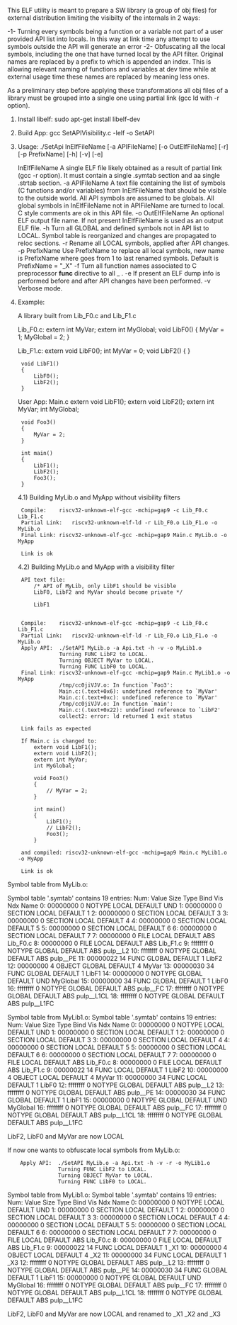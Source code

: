 This ELF utility is meant to prepare a SW library (a group of obj files) for external distribution limiting the visibilty of the internals in 2 ways:

-1- Turning every symbols being a function or a variable not part of a user provided API list into locals. In this way at link time any attempt to
use symbols outside the API will generate an error
-2- Obfuscating all the local symbols, including the one that have turned local by the API filter. Original names are replaced by a prefix to which is appended
an index. This is allowing relevant naming of functions and variables at dev time while at external usage time these names are replaced by meaning less ones.

As a preliminary step before applying these transformations all obj files of a library must be grouped into a single one using partial link (gcc ld with -r option).


1) Install libelf:
	sudo apt-get install libelf-dev

2) Build App:
	gcc SetAPIVisibility.c -lelf -o SetAPI

3) Usage: ./SetApi InElfFileName [-a APIFileName] [-o OutElfFileName] [-r] [-p PrefixName] [-h] [-v] [-e]

	InElfFileName		A single ELF file likely obtained as a result of partial link (gcc -r option). It must contain a single .symtab section and aa single .strtab section.
	-a APIFileName		A text file containing the list of symbols (C functions and/or variables) from InElfFileName that should be visible to the
				outside world. All API symbols are assumed to be globals. All global symbols in InElfFileName not in APIFileName are turned
				to local.  C style comments are ok in this API file.
	-o OutElfFileName	An optional ELF output file name. If not present InElfFileName is used as an output ELF file.
	-h			Turn all GLOBAL and defined symbols not in API list to LOCAL. Symbol table is reorganized and changes are propagated to reloc sections.
	-r 			Rename all LOCAL symbols, applied after API changes.
	-p PrefixName		Use PrefixName to replace all local symbols, new name is PrefixName<int> where <int> goes from 1 to last renamed symbols.
				Default is PrefixName = "_X"
	-f			Turn all function names associated to C preprocessor __func__ directive to all _ .
	-e			If present an ELF dump info is performed before and after API changes have been performed.
	-v			Verbose mode.

4) Example:

	A library built from Lib_F0.c and Lib_F1.c

	Lib_F0.c:
		extern int MyVar;
		extern int MyGlobal;
		void LibF0()
		{
			MyVar = 1;
			MyGlobal = 2;
		}

	Lib_F1.c:
		extern void LibF0();
		int MyVar = 0;
		void LibF2()
		{
		}

		void LibF1()
		{
			LibF0();
			LibF2();
		}

	User App:
	Main.c
		extern void LibF1();
		extern void LibF2();
		extern int MyVar;
		int MyGlobal;

		void Foo3()
		{
			MyVar = 2;
		}
	
		int main()
		{
			LibF1();
			LibF2();
			Foo3();
		}

	4.1) Building MyLib.o and MyApp without visibility filters

		Compile: 	riscv32-unknown-elf-gcc -mchip=gap9 -c Lib_F0.c Lib_F1.c
		Partial Link:	riscv32-unknown-elf-ld -r Lib_F0.o Lib_F1.o -o MyLib.o
		Final Link:	riscv32-unknown-elf-gcc -mchip=gap9 Main.c MyLib.o -o MyApp

		Link is ok

	4.2) Building MyLib.o and MyApp with a visibility filter

		API text file:
			/* API of MyLib, only LibF1 should be visible
 			LibF0, LibF2 and MyVar should become private */

			LibF1


		Compile: 	riscv32-unknown-elf-gcc -mchip=gap9 -c Lib_F0.c Lib_F1.c
		Partial Link:	riscv32-unknown-elf-ld -r Lib_F0.o Lib_F1.o -o MyLib.o
		Apply API:	./SetAPI MyLib.o -a Api.txt -h -v -o MyLib1.o
					Turning FUNC LibF2 to LOCAL.
					Turning OBJECT MyVar to LOCAL.
					Turning FUNC LibF0 to LOCAL.
		Final Link:	riscv32-unknown-elf-gcc -mchip=gap9 Main.c MyLib1.o -o MyApp
					/tmp/cc0jiVJV.o: In function `Foo3':
					Main.c:(.text+0x6): undefined reference to `MyVar'
					Main.c:(.text+0xc): undefined reference to `MyVar'
					/tmp/cc0jiVJV.o: In function `main':
					Main.c:(.text+0x22): undefined reference to `LibF2'
					collect2: error: ld returned 1 exit status

		Link fails as expected

		If Main.c is changed to:
			extern void LibF1();
			extern void LibF2();
			extern int MyVar;
			int MyGlobal;

			void Foo3()
			{
				// MyVar = 2;
			}
			
			int main()
			{
				LibF1();
				// LibF2();
				Foo3();
			}

		and compiled: riscv32-unknown-elf-gcc -mchip=gap9 Main.c MyLib1.o -o MyApp
	
		Link is ok



Symbol table from MyLib.o:

Symbol table '.symtab' contains 19 entries:
   Num:    Value  Size Type    Bind   Vis      Ndx Name
     0: 00000000     0 NOTYPE  LOCAL  DEFAULT  UND 
     1: 00000000     0 SECTION LOCAL  DEFAULT    1 
     2: 00000000     0 SECTION LOCAL  DEFAULT    3 
     3: 00000000     0 SECTION LOCAL  DEFAULT    4 
     4: 00000000     0 SECTION LOCAL  DEFAULT    5 
     5: 00000000     0 SECTION LOCAL  DEFAULT    6 
     6: 00000000     0 SECTION LOCAL  DEFAULT    7 
     7: 00000000     0 FILE    LOCAL  DEFAULT  ABS Lib_F0.c
     8: 00000000     0 FILE    LOCAL  DEFAULT  ABS Lib_F1.c
     9: ffffffff     0 NOTYPE  GLOBAL DEFAULT  ABS pulp__L2
    10: ffffffff     0 NOTYPE  GLOBAL DEFAULT  ABS pulp__PE
    11: 00000022    14 FUNC    GLOBAL DEFAULT    1 LibF2
    12: 00000000     4 OBJECT  GLOBAL DEFAULT    4 MyVar
    13: 00000030    34 FUNC    GLOBAL DEFAULT    1 LibF1
    14: 00000000     0 NOTYPE  GLOBAL DEFAULT  UND MyGlobal
    15: 00000000    34 FUNC    GLOBAL DEFAULT    1 LibF0
    16: ffffffff     0 NOTYPE  GLOBAL DEFAULT  ABS pulp__FC
    17: ffffffff     0 NOTYPE  GLOBAL DEFAULT  ABS pulp__L1CL
    18: ffffffff     0 NOTYPE  GLOBAL DEFAULT  ABS pulp__L1FC

Symbol table from MyLib1.o:
Symbol table '.symtab' contains 19 entries:
   Num:    Value  Size Type    Bind   Vis      Ndx Name
     0: 00000000     0 NOTYPE  LOCAL  DEFAULT  UND 
     1: 00000000     0 SECTION LOCAL  DEFAULT    1 
     2: 00000000     0 SECTION LOCAL  DEFAULT    3 
     3: 00000000     0 SECTION LOCAL  DEFAULT    4 
     4: 00000000     0 SECTION LOCAL  DEFAULT    5 
     5: 00000000     0 SECTION LOCAL  DEFAULT    6 
     6: 00000000     0 SECTION LOCAL  DEFAULT    7 
     7: 00000000     0 FILE    LOCAL  DEFAULT  ABS Lib_F0.c
     8: 00000000     0 FILE    LOCAL  DEFAULT  ABS Lib_F1.c
     9: 00000022    14 FUNC    LOCAL  DEFAULT    1 LibF2
    10: 00000000     4 OBJECT  LOCAL  DEFAULT    4 MyVar
    11: 00000000    34 FUNC    LOCAL  DEFAULT    1 LibF0
    12: ffffffff     0 NOTYPE  GLOBAL DEFAULT  ABS pulp__L2
    13: ffffffff     0 NOTYPE  GLOBAL DEFAULT  ABS pulp__PE
    14: 00000030    34 FUNC    GLOBAL DEFAULT    1 LibF1
    15: 00000000     0 NOTYPE  GLOBAL DEFAULT  UND MyGlobal
    16: ffffffff     0 NOTYPE  GLOBAL DEFAULT  ABS pulp__FC
    17: ffffffff     0 NOTYPE  GLOBAL DEFAULT  ABS pulp__L1CL
    18: ffffffff     0 NOTYPE  GLOBAL DEFAULT  ABS pulp__L1FC

LibF2, LibF0 and MyVar are now LOCAL


If now one wants to obfuscate local symbols from MyLib.o:


		Apply API:	./SetAPI MyLib.o -a Api.txt -h -v -r -o MyLib1.o
					Turning FUNC LibF2 to LOCAL.
					Turning OBJECT MyVar to LOCAL.
					Turning FUNC LibF0 to LOCAL.

Symbol table from MyLib1.o:
Symbol table '.symtab' contains 19 entries:
   Num:    Value  Size Type    Bind   Vis      Ndx Name
     0: 00000000     0 NOTYPE  LOCAL  DEFAULT  UND 
     1: 00000000     0 SECTION LOCAL  DEFAULT    1 
     2: 00000000     0 SECTION LOCAL  DEFAULT    3 
     3: 00000000     0 SECTION LOCAL  DEFAULT    4 
     4: 00000000     0 SECTION LOCAL  DEFAULT    5 
     5: 00000000     0 SECTION LOCAL  DEFAULT    6 
     6: 00000000     0 SECTION LOCAL  DEFAULT    7 
     7: 00000000     0 FILE    LOCAL  DEFAULT  ABS Lib_F0.c
     8: 00000000     0 FILE    LOCAL  DEFAULT  ABS Lib_F1.c
     9: 00000022    14 FUNC    LOCAL  DEFAULT    1 _X1
    10: 00000000     4 OBJECT  LOCAL  DEFAULT    4 _X2
    11: 00000000    34 FUNC    LOCAL  DEFAULT    1 _X3
    12: ffffffff     0 NOTYPE  GLOBAL DEFAULT  ABS pulp__L2
    13: ffffffff     0 NOTYPE  GLOBAL DEFAULT  ABS pulp__PE
    14: 00000030    34 FUNC    GLOBAL DEFAULT    1 LibF1
    15: 00000000     0 NOTYPE  GLOBAL DEFAULT  UND MyGlobal
    16: ffffffff     0 NOTYPE  GLOBAL DEFAULT  ABS pulp__FC
    17: ffffffff     0 NOTYPE  GLOBAL DEFAULT  ABS pulp__L1CL
    18: ffffffff     0 NOTYPE  GLOBAL DEFAULT  ABS pulp__L1FC


LibF2, LibF0 and MyVar are now LOCAL and renamed to _X1 _X2 and _X3
